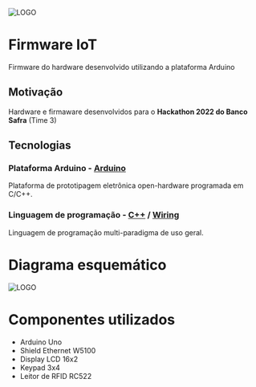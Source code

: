 ![LOGO](https://github.com/Safra-Open-Cashess/firmware-iot/tree/main/assets/github-firmware-iot.png)

# Firmware IoT
Firmware do hardware desenvolvido utilizando a plataforma Arduino

## Motivação
Hardware e firmaware desenvolvidos para o **Hackathon 2022 do Banco Safra** (Time 3)

## Tecnologias

### Plataforma Arduino - [Arduino](https://www.arduino.cc/)
Plataforma de prototipagem eletrônica open-hardware programada em C/C++.

### Linguagem de programação - [C++](https://pt.wikipedia.org/wiki/C%2B%2B) / [Wiring](https://pt.wikipedia.org/wiki/Wiring)
Linguagem de programação multi-paradigma de uso geral.

# Diagrama esquemático
![LOGO](https://github.com/Safra-Open-Cashess/firmware-iot/tree/main/assets/schematics.png)

# Componentes utilizados
- Arduino Uno
- Shield Ethernet W5100
- Display LCD 16x2
- Keypad 3x4
- Leitor de RFID RC522